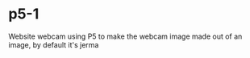 # p5-1
Website webcam using P5 to make the webcam image made out of an image, by default it's jerma 
